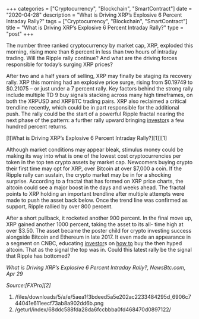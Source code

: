 +++
categories = ["Cryptocurrency", "Blockchain", "SmartContract"]
date = "2020-04-28"
description = "What is Driving XRP’s Explosive 6 Percent Intraday Rally?"
tags = ["Cryptocurrency", "Blockchain", "SmartContract"]
title = "What is Driving XRP’s Explosive 6 Percent Intraday Rally?"
type = "post"
+++

The number three ranked cryptocurrency by market cap, XRP, exploded this
morning, rising more than 6 percent in less than two hours of intraday
trading. Will the Ripple rally continue? And what are the driving forces
responsible for today’s surging XRP prices?

After two and a half years of selling, XRP may finally be staging its
recovery rally. XRP this morning had an explosive price surge, rising
from $0.19749 to $0.21075 – or just under a 7 percent rally. Key factors
behind the strong rally include multiple TD 9 buy signals stacking
across many high timeframes, on both the XRPUSD and XRPBTC trading
pairs. XRP also reclaimed a critical trendline recently, which could be
in part responsible for the additional push. The rally could be the
start of a powerful Ripple fractal nearing the next phase of the
pattern: a further rally upward bringing [investor](https://www.fintechee.com/tutorial-for-forex-trading/investor-mode/)s a few hundred percent
returns.

[![What is Driving XRP’s Explosive 6 Percent Intraday Rally?][1]][1]

Although market conditions may appear bleak, stimulus money could be
making its way into what is one of the lowest cost cryptocurrencies per
token in the top ten crypto assets by market cap. Newcomers buying
crypto their first time may opt for XRP, over Bitcoin at over $7,000 a
coin. If the Ripple rally can sustain, the crypto market may be in for a
shocking surprise. According to a fractal that has formed on XRP price
charts, the altcoin could see a major boost in the days and weeks ahead.
The fractal points to XRP holding an important trendline after multiple
attempts were made to push the asset back below. Once the trend line was
confirmed as support, Ripple rallied by over 800 percent.

After a short pullback, it rocketed another 900 percent. In the final
move up, XRP gained another 1000 percent, taking the asset to its all-
time high at over $3.50. The asset became the poster child for crypto
investing success alongside Bitcoin and Ethereum in late 2017. It even
made an appearance in a segment on CNBC, educating [investor](https://www.fintechee.com/tutorial-for-forex-trading/investor-mode/)s on [how to](https://www.playgroundfx.com/blog/forex-trading-how-to/)
buy the then hyped altcoin. That as the signal the top was in. Could
this latest rally be the signal that Ripple has bottomed?

_What is Driving XRP’s Explosive 6 Percent Intraday Rally?, NewsBtc.com,
Apr 29_

_Source:[FXPro][2]_

   1. /files/downloads/5/a/e/5aea1f3bdeed5a5e202ac2233484295d_6906c744041e611eecf73ab8a902dd6b.png
   2. /geturl/index/68ddc588fda28da6fccbbba0fd468470d0897122/